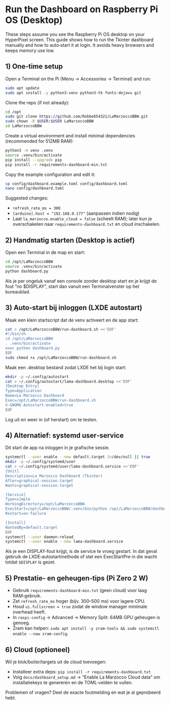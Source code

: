 # Run the Dashboard on Raspberry Pi OS (Desktop)

These steps assume you see the Raspberry Pi OS desktop on your HyperPixel screen. This guide shows how to run the Tkinter dashboard manually and how to auto‑start it at login. It avoids heavy browsers and keeps memory use low.

## 1) One‑time setup

Open a Terminal on the Pi (Menu → Accessories → Terminal) and run:

```bash
sudo apt update
sudo apt install -y python3-venv python3-tk fonts-dejavu git
```

Clone the repo (if not already):

```bash
cd /opt
sudo git clone https://github.com/Robbe654321/LaMarzoccoBBW.git
sudo chown -R $USER:$USER LaMarzoccoBBW
cd LaMarzoccoBBW
```

Create a virtual environment and install minimal dependencies (recommended for 512MB RAM):

```bash
python3 -m venv .venv
source .venv/bin/activate
pip install --upgrade pip
pip install -r requirements-dashboard-min.txt
```

Copy the example configuration and edit it:

```bash
cp config/dashboard.example.toml config/dashboard.toml
nano config/dashboard.toml
```

Suggested changes:
- `refresh_rate_ms = 300`
- `[arduino].host = "192.168.0.177"` (aanpassen indien nodig)
- Laat `la_marzocco.enable_cloud = false` (scheelt RAM); later kun je overschakelen naar `requirements-dashboard.txt` en cloud inschakelen.

## 2) Handmatig starten (Desktop is actief)

Open een Terminal in de map en start:

```bash
cd /opt/LaMarzoccoBBW
source .venv/bin/activate
python dashboard.py
```

Als je per ongeluk vanaf een console zonder desktop start en je krijgt de fout “no $DISPLAY”, start dan vanuit een Terminalvenster op het bureaublad.

## 3) Auto‑start bij inloggen (LXDE autostart)

Maak een klein startscript dat de venv activeert en de app start:

```bash
cat > /opt/LaMarzoccoBBW/run-dashboard.sh <<'EOF'
#!/bin/sh
cd /opt/LaMarzoccoBBW
. .venv/bin/activate
exec python dashboard.py
EOF
sudo chmod +x /opt/LaMarzoccoBBW/run-dashboard.sh
```

Maak een .desktop bestand zodat LXDE het bij login start:

```bash
mkdir -p ~/.config/autostart
cat > ~/.config/autostart/lama-dashboard.desktop <<'EOF'
[Desktop Entry]
Type=Application
Name=La Marzocco Dashboard
Exec=/opt/LaMarzoccoBBW/run-dashboard.sh
X-GNOME-Autostart-enabled=true
EOF
```

Log uit en weer in (of herstart) om te testen.

## 4) Alternatief: systemd user‑service

Dit start de app na inloggen in je grafische sessie.

```bash
systemctl --user enable --now default.target 2>/dev/null || true
mkdir -p ~/.config/systemd/user
cat > ~/.config/systemd/user/lama-dashboard.service <<'EOF'
[Unit]
Description=La Marzocco Dashboard (Tkinter)
After=graphical-session.target
Wants=graphical-session.target

[Service]
Type=simple
WorkingDirectory=/opt/LaMarzoccoBBW
ExecStart=/opt/LaMarzoccoBBW/.venv/bin/python /opt/LaMarzoccoBBW/dashboard.py
Restart=on-failure

[Install]
WantedBy=default.target
EOF
systemctl --user daemon-reload
systemctl --user enable --now lama-dashboard.service
```

Als je een DISPLAY‑fout krijgt, is de service te vroeg gestart. In dat geval gebruik de LXDE‑autostartmethode of stel een ExecStartPre in die wacht totdat `$DISPLAY` is gezet.

## 5) Prestatie‑ en geheugen‑tips (Pi Zero 2 W)

- Gebruik `requirements-dashboard-min.txt` (geen cloud) voor laag RAM‑gebruik.
- Zet `refresh_rate_ms` hoger (bijv. 300–500 ms) voor lagere CPU.
- Houd `ui.fullscreen = true` zodat de window manager minimale overhead heeft.
- In `raspi-config` → Advanced → Memory Split: 64MB GPU geheugen is genoeg.
- Zram kan helpen: `sudo apt install -y zram-tools && sudo systemctl enable --now zram-config`.

## 6) Cloud (optioneel)

Wil je klok/boiler/targets uit de cloud toevoegen:
- Installeer extra deps: `pip install -r requirements-dashboard.txt`
- Volg `docs/dashboard_setup.md` → “Enable La Marzocco Cloud data” om installatiekeys te genereren en de TOML‑velden te vullen.

Problemen of vragen? Deel de exacte foutmelding en wat je al geprobeerd hebt.

